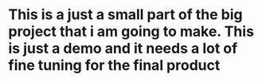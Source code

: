 # This is a just a small part of the big project that i am going to make. This is just a demo and it needs a lot of fine tuning for the final product
